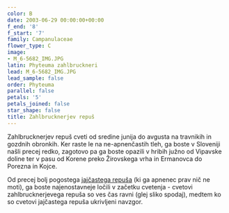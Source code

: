 ```yaml
---
color: B
date: 2003-06-29 00:00:00+00:00
f_end: '8'
f_start: '7'
family: Campanulaceae
flower_type: C
image:
- M_6-5682_IMG.JPG
latin: Phyteuma zahlbruckneri
lead: M_6-5682_IMG.JPG
lead_sample: false
order: Phyteuma
parallel: false
petals: '5'
petals_joined: false
star_shape: false
title: Zahlbrucknerjev repuš
---
```

Zahlbrucknerjev repuš cveti od sredine junija do avgusta na travnikih in gozdnih obronkih. Ker raste le na ne-apnenčastih tleh, ga boste v Sloveniji našli precej redko, zagotovo pa ga boste opazili v hribih južno od Vipavske doline ter v pasu od Korene preko Žirovskega vrha in Ermanovca do Porezna in Kojce.

Od precej bolj pogostega [jajčastega repuša](../phyteumaovatum/) (ki ga apnenec prav nič ne moti), ga boste najenostavneje ločili v začetku cvetenja - cvetovi zahlbrucknerjevega repuša so ves čas ravni (glej sliko spodaj), medtem ko so cvetovi jajčastega repuša ukrivljeni navzgor.

